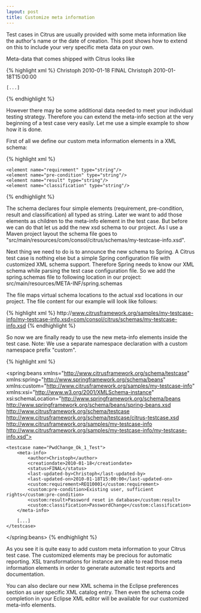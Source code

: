 ```yaml
---
layout: post
title: Customize meta information
---
```


Test cases in Citrus are usually provided with some meta information like the author's name or the date of creation. This post shows how to extend on this to include your very specific meta data on your own.

Meta-data that comes shipped with Citrus looks like

{% highlight xml %}
<testcase name="PwdChange_Ok_1_Test">
    <meta-info>
        <author>Christoph</author>
        <creationdate>2010-01-18</creationdate>
        <status>FINAL</status>
        <last-updated-by>Christoph</last-updated-by>
        <last-updated-on>2010-01-18T15:00:00</last-updated-on>
    </meta-info>

    [...]
</testcase>
{% endhighlight %}

However there may be some additional data needed to meet your individual testing strategy. Therefore you can extend the meta-info section at the very beginning of a test case very easily. Let me use a simple example to show how it is done. 

First of all we define our custom meta information elements in a XML schema:

{% highlight xml %}
<?xml version="1.0" encoding="UTF-8"?>
<schema xmlns="http://www.w3.org/2001/XMLSchema"  
        xmlns:tns="http://www.citrusframework.org/samples/my-testcase-info" 
        targetNamespace="http://www.citrusframework.org/samples/my-testcase-info"
        elementFormDefault="qualified">

    <element name="requirement" type="string"/>
    <element name="pre-condition" type="string"/>
    <element name="result" type="string"/>
    <element name="classification" type="string"/>
</schema>
{% endhighlight %}

The schema declares four simple elements (requirement, pre-condition, result and classification) all typed as string. Later we want to add those elements as children to the meta-info element in the test case. But before we can do that let us add the new xsd schema to our project. As I use a Maven project layout the schema file goes to "src/main/resources/com/consol/citrus/schemas/my-testcase-info.xsd".

Next thing we need to do is to announce the new schema to Spring. A Citrus test case is nothing else but a simple Spring configuration file with customized XML schema support. Therefore Spring needs to know our XML schema while parsing the test case configuration file. So we add the spring.schemas file to following location in our project: src/main/resources/META-INF/spring.schemas

The file maps virtual schema locations to the actual xsd locations in our project. The file content for our example will look like follows:

{% highlight xml %}
http\://www.citrusframework.org/samples/my-testcase-info/my-testcase-info.xsd=com/consol/citrus/schemas/my-testcase-info.xsd
{% endhighlight %}

So now we are finally ready to use the new meta-info elements inside the test case. Note: We use a separate namespace declaration with a custom namespace prefix "custom".

{% highlight xml %}
<?xml version="1.0" encoding="UTF-8"?>
<spring:beans xmlns="http://www.citrusframework.org/schema/testcase"
    xmlns:spring="http://www.springframework.org/schema/beans" 
    xmlns:custom="http://www.citrusframework.org/samples/my-testcase-info"
    xmlns:xsi="http://www.w3.org/2001/XMLSchema-instance"
    xsi:schemaLocation="http://www.springframework.org/schema/beans 
http://www.springframework.org/schema/beans/spring-beans.xsd
http://www.citrusframework.org/schema/testcase 
http://www.citrusframework.org/schema/testcase/citrus-testcase.xsd 
http://www.citrusframework.org/samples/my-testcase-info 
http://www.citrusframework.org/samples/my-testcase-info/my-testcase-info.xsd">

    <testcase name="PwdChange_Ok_1_Test">
        <meta-info>
            <author>Christoph</author>
            <creationdate>2010-01-18</creationdate>
            <status>FINAL</status>
            <last-updated-by>Christoph</last-updated-by>
            <last-updated-on>2010-01-18T15:00:00</last-updated-on>
            <custom:requirement>REQ10001</custom:requirement>
            <custom:pre-condition>Existing user, sufficient rights</custom:pre-condition>
            <custom:result>Password reset in database</custom:result>
            <custom:classification>PasswordChange</custom:classification>
        </meta-info>

        [...]
    </testcase>
</spring:beans>
{% endhighlight %}

As you see it is quite easy to add custom meta information to your Citrus test case. The customized elements may be precious for automatic reporting. XSL transformations for instance are able to read those meta information elements in order to generate automatic test reports and documentation.

You can also declare our new XML schema in the Eclipse preferences section as user specific XML catalog entry. Then even the schema code completion in your Eclipse XML editor will be available for our customized meta-info elements.